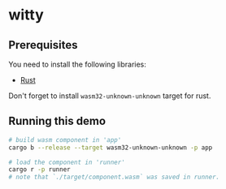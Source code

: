 # witty

## Prerequisites

You need to install the following libraries:

- [Rust](https://rustup.rs/)

Don't forget to install `wasm32-unknown-unknown` target for rust.

## Running this demo 

```bash 
# build wasm component in 'app'
cargo b --release --target wasm32-unknown-unknown -p app

# load the component in 'runner'
cargo r -p runner
# note that `./target/component.wasm` was saved in runner.

```